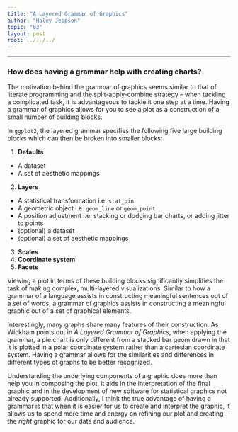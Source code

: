 ```yaml
---
title: "A Layered Grammar of Graphics"
author: "Haley Jeppson"
topic: "03"
layout: post
root: ../../../
---
```


***

### How does having a grammar help with creating charts?

The motivation behind the grammar of graphics seems similar to that of literate programming and the split-apply-combine strategy – when tackling a complicated task, it is advantageous to tackle it one step at a time. Having a grammar of graphics allows for you to see a plot as a construction of a small number of building blocks. 

In `ggplot2`, the layered grammar specifies the following five large building blocks which can then be broken into smaller blocks:  
  
1. **Defaults**
  + A dataset 
  + A set of aesthetic mappings
2. **Layers**
  + A statistical transformation i.e. `stat_bin`
  + A geometric object i.e. `geom_line` or `geom_point`
  + A position adjustment   i.e. stacking or dodging bar charts, or adding jitter to points
  + (optional) a dataset 
  + (optional) a set of aesthetic mappings
3. **Scales**
4. **Coordinate system**
5. **Facets**


Viewing a plot in terms of these building blocks significantly simplifies the task of making complex, multi-layered visualizations. Similar to how a grammar of a language assists in constructing meaningful sentences out of a set of words, a grammar of graphics assists in constructing a meaningful graphic out of a set of graphical elements. 

Interestingly, many graphs share many features of their construction. As Wickham points out in *A Layered Grammar of Graphics*, when applying the grammar, a pie chart is only different from a stacked bar geom drawn in that it is plotted in a polar coordinate system rather than a cartesian coordinate system. Having a grammar allows for the similarities and differences in different types of graphs to be better recognized. 

Understanding the underlying components of a graphic does more than help you in composing the plot, it aids in the interpretation of the final graphic and in the development of new software for statistical graphics not already supported. Additionally, I think the true advantage of having a grammar is that when it is easier for us to create and interpret the graphic, it allows us to spend more time and energy on refining our plot and creating the *right* graphic for our data and audience. 
